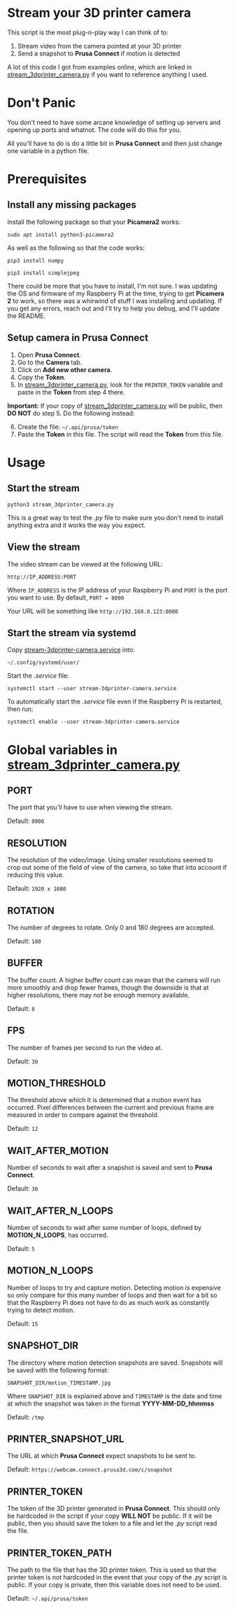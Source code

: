# Stream your 3D printer camera

This script is the most plug-n-play way I can think of to:

1. Stream video from the camera pointed at your 3D printer
2. Send a snapshot to **Prusa Connect** if motion is detected

A lot of this code I got from examples online, which are linked in 
[stream_3dprinter_camera.py](stream_3dprinter_camera.py) if you want to
reference anything I used.

# Don't Panic

You don't need to have some arcane knowledge of setting up servers and opening
up ports and whatnot.  The code will do this for you.

All you'll have to do is do a little bit in **Prusa Connect** and then just
change one variable in a python file.

# Prerequisites

## Install any missing packages

Install the following package so that your **Picamera2** works:

```sudo apt install python3-picamera2```

As well as the following so that the code works:

```pip3 install numpy```

```pip3 install simplejpeg```

There could be more that you have to install, I'm not sure.  I was updating the
OS and firmware of my Raspberry Pi at the time, trying to get **Picamera 2** to
work, so there was a whirwind of stuff I was installing and updating.  If you
get any errors, reach out and I'll try to help you debug, and I'll update the
README.

## Setup camera in Prusa Connect

1. Open **Prusa Connect**.
2. Go to the **Camera** tab.
3. Click on **Add new other camera**.
4. Copy the **Token**.
5. In [stream_3dprinter_camera.py](stream_3dprinter_camera.py), look for the
   `PRINTER_TOKEN` variable and paste in the **Token** from step 4 there.

**Important:** If your copy of
[stream_3dprinter_camera.py](stream_3dprinter_camera.py) will be public, then
**DO NOT** do step 5.  Do the following instead:

6. Create the file: `~/.api/prusa/token`
7. Paste the **Token** in this file. The script will read the **Token** from
   this file.

# Usage

## Start the stream

`python3 stream_3dprinter_camera.py`

This is a great way to test the _.py_ file to make sure you don't need to
install anything extra and it works the way you expect.

## View the stream

The video stream can be viewed at the following URL:

```http://IP_ADDRESS:PORT```

Where `IP_ADDRESS` is the IP address of your Raspberry Pi and `PORT` is the
port you want to use.  By default, `PORT = 8000`

Your URL will be something like `http://192.168.0.123:8000`

## Start the stream via systemd

Copy [stream-3dprinter-camera.service](stream-3dprinter-camera.service) into:

`~/.config/systemd/user/`

Start the _.service_ file:

`systemctl start --user stream-3dprinter-camera.service`

To automatically start the _.service_ file even if the Raspberry Pi is
restarted, then run:

`systemctl enable --user stream-3dprinter-camera.service`

# Global variables in [stream_3dprinter_camera.py](stream_3dprinter_camera.py)

## PORT

The port that you'll have to use when viewing the stream.

Default: `8000`

## RESOLUTION

The resolution of the video/image. Using smaller resolutions seemed to crop out some of
the field of view of the camera, so take that into account if reducing this
value.

Default: `1920 x 1080`

## ROTATION

The number of degrees to rotate. Only 0 and 180 degrees are accepted.

Default: `180`

## BUFFER

The buffer count. A higher buffer count can mean that the camera will run more
smoothly and drop fewer frames, though the downside is that at higher
resolutions, there may not be enough memory available.

Default: `8`

## FPS

The number of frames per second to run the video at.

Default: `30`

## MOTION_THRESHOLD

The threshold above which it is determined that a motion event has occurred.
Pixel differences between the current and previous frame are measured in order
to compare against the threshold.

Default: `12`

## WAIT_AFTER_MOTION

Number of seconds to wait after a snapshot is saved and sent to **Prusa
Connect**.

Default: `30`

## WAIT_AFTER_N_LOOPS

Number of seconds to wait after some number of loops, defined by
**MOTION_N_LOOPS**, has occurred.

Default: `5`

## MOTION_N_LOOPS

Number of loops to try and capture motion. Detecting motion is expensive so
only compare for this many number of loops and then wait for a bit so that
the Raspberry Pi does not have to do as much work as constantly trying to
detect motion.

Default: `15`

## SNAPSHOT_DIR

The directory where motion detection snapshots are saved.  Snapshots will be saved
with the following format:

```SNAPSHOT_DIR/motion_TIMESTAMP.jpg```

Where `SNAPSHOT_DIR` is explained above and `TIMESTAMP` is the date and time at
which the snapshot was taken in the format **YYYY-MM-DD_hhmmss**

Default: `/tmp`

## PRINTER_SNAPSHOT_URL

The URL at which **Prusa Connect** expect snapshots to be sent to.

Default: `https://webcam.connect.prusa3d.com/c/snapshot`

## PRINTER_TOKEN

The token of the 3D printer generated in **Prusa Connect**.  This should only
be hardcoded in the script if your copy **WILL NOT** be public.  If it will be
public, then you should save the token to a file and let the _.py_ script read
the file.

## PRINTER_TOKEN_PATH

The path to the file that has the 3D printer token.  This is used so that the
printer token is not hardcoded in the event that your copy of the _.py_ script
is public.  If your copy is private, then this variable does not need to be
used.

Default: `~/.api/prusa/token`

